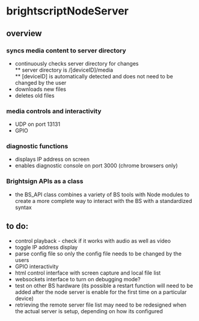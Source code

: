 # brightscriptNodeServer

## overview
### syncs media content to server directory
* continuously checks server directory for changes<br>
** server directory is /[deviceID]/media<br>
** [deviceID] is automatically detected and does not need to be changed by the user
* downloads new files
* deletes old files

### media controls and interactivity
* UDP on port 13131
* GPIO

### diagnostic functions
* displays IP address on screen
* enables diagnostic console on port 3000 (chrome browsers only)

### Brightsign APIs as a class
* the BS_API class combines a variety of BS tools with Node modules to create a more complete way to interact with the BS with a standardized syntax

## to do:
* control playback - check if it works with audio as well as video
* toggle IP address display
* parse config file so only the config file needs to be changed by the users
* GPIO interactivity
* html control interface with screen capture and local file list
* websockets interface to turn on debugging mode?
* test on other BS hardware (its possible a restart function will need to be added after the node server is enable for the first time on a particular device)
* retrieving the remote server file list may need to be redesigned when the actual server is setup, depending on how its configured
